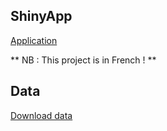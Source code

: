 ## ShinyApp

<a href = "https://sayfchagtmi.shinyapps.io/Tunisia_Qos_2G3G/" target="_blank"><i class="far fa-chart-bar"></i> Application </a>

** NB : This project is in French ! **

## Data 

<a href = "https://github.com/sayfchagtmi/Qos_3G-2G_Tunisie/raw/master/2g3g-f.xlsx" target="_blank" > <i class="fas fa-download"></i> Download data</a>
